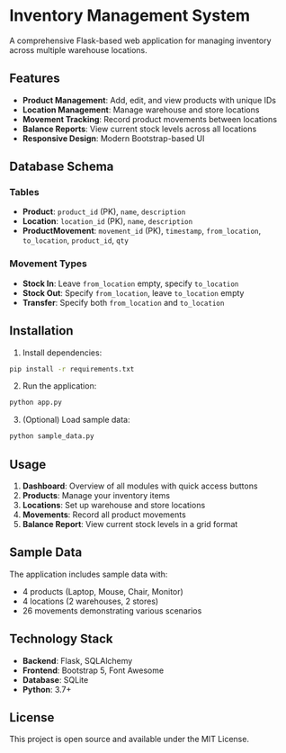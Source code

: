 # Inventory Management System

A comprehensive Flask-based web application for managing inventory across multiple warehouse locations.

## Features

- **Product Management**: Add, edit, and view products with unique IDs
- **Location Management**: Manage warehouse and store locations
- **Movement Tracking**: Record product movements between locations
- **Balance Reports**: View current stock levels across all locations
- **Responsive Design**: Modern Bootstrap-based UI

## Database Schema

### Tables
- **Product**: `product_id` (PK), `name`, `description`
- **Location**: `location_id` (PK), `name`, `description`
- **ProductMovement**: `movement_id` (PK), `timestamp`, `from_location`, `to_location`, `product_id`, `qty`

### Movement Types
- **Stock In**: Leave `from_location` empty, specify `to_location`
- **Stock Out**: Specify `from_location`, leave `to_location` empty
- **Transfer**: Specify both `from_location` and `to_location`

## Installation

1. Install dependencies:
```bash
pip install -r requirements.txt
```

2. Run the application:
```bash
python app.py
```

3. (Optional) Load sample data:
```bash
python sample_data.py
```

## Usage

1. **Dashboard**: Overview of all modules with quick access buttons
2. **Products**: Manage your inventory items
3. **Locations**: Set up warehouse and store locations
4. **Movements**: Record all product movements
5. **Balance Report**: View current stock levels in a grid format

## Sample Data

The application includes sample data with:
- 4 products (Laptop, Mouse, Chair, Monitor)
- 4 locations (2 warehouses, 2 stores)
- 26 movements demonstrating various scenarios

## Technology Stack

- **Backend**: Flask, SQLAlchemy
- **Frontend**: Bootstrap 5, Font Awesome
- **Database**: SQLite
- **Python**: 3.7+

## License

This project is open source and available under the MIT License.
